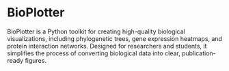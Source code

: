 # BioPlotter
BioPlotter is a Python toolkit for creating high-quality biological visualizations, including phylogenetic trees, gene expression heatmaps, and protein interaction networks. Designed for researchers and students, it simplifies the process of converting biological data into clear, publication-ready figures.
